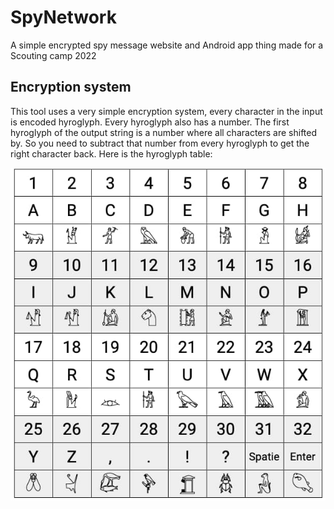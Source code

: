 # SpyNetwork
A simple encrypted spy message website and Android app thing made for a Scouting camp 2022

## Encryption system
This tool uses a very simple encryption system, every character in the input is encoded hyroglyph. Every hyroglyph also has a number. The first hyroglyph of the output string is a number where all characters are shifted by. So you need to subtract that number from every hyroglyph to get the right character back. Here is the hyroglyph table:

![Encryption table](docs/encryption-table.jpg)
